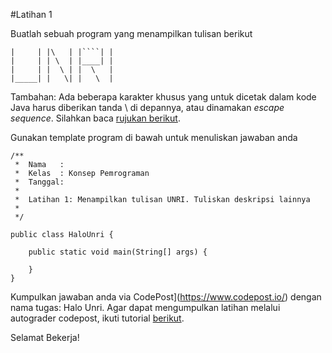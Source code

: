 #Latihan 1

Buatlah sebuah program yang menampilkan tulisan berikut
```
|     | |\   | |````| |
|     | | \  | |____| |
|     | |  \ | |  \   |
|_____| |   \| |   \  |
```

Tambahan: Ada beberapa karakter khusus yang untuk dicetak dalam kode Java harus diberikan tanda \ di depannya, atau dinamakan *escape sequence*. Silahkan baca [rujukan berikut](https://docs.oracle.com/javase/tutorial/java/data/characters.html).

Gunakan template program di bawah untuk menuliskan jawaban anda

```
/**
 *  Nama   : 
 *  Kelas  : Konsep Pemrograman 
 *  Tanggal: 
 *
 *  Latihan 1: Menampilkan tulisan UNRI. Tuliskan deskripsi lainnya
 *
 */

public class HaloUnri {
    
    public static void main(String[] args) {
        
    }
}
```
Kumpulkan jawaban anda via CodePost](https://www.codepost.io/) dengan nama tugas: Halo Unri. Agar dapat mengumpulkan latihan melalui autograder codepost, ikuti tutorial [berikut](https://github.com/Jurusan-Ilmu-Komputer-Universitas-Riau/Modul_Belajar_Pemrograman/tree/main/codepost).


Selamat Bekerja!

